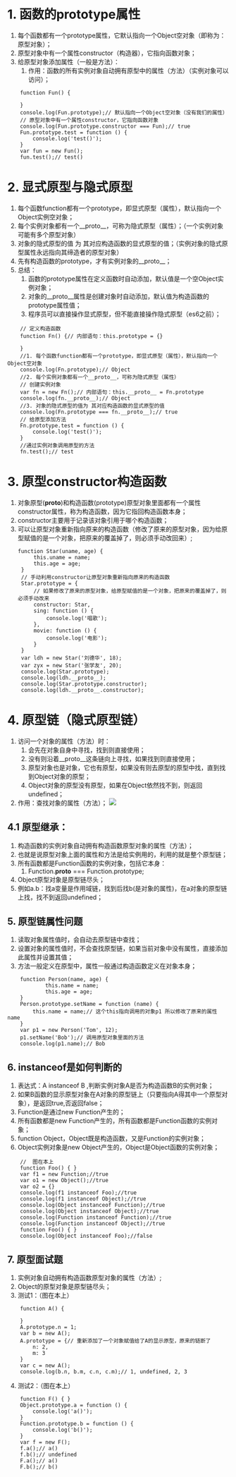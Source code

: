 # 1. 函数的prototype属性
1. 每个函数都有一个prototype属性，它默认指向一个Object空对象（即称为：原型对象）；
2. 原型对象中有一个属性constructor（构造器），它指向函数对象；
3. 给原型对象添加属性（一般是方法）：
   1. 作用：函数的所有实例对象自动拥有原型中的属性（方法）（实例对象可以访问）；
```
    function Fun() {

    }
    console.log(Fun.prototype);// 默认指向一个Object空对象（没有我们的属性）
    // 原型对象中有一个属性constructor，它指向函数对象
    console.log(Fun.prototype.constructor === Fun);// true
    Fun.prototype.test = function () {
        console.log('test()');
    }
    var fun = new Fun();
    fun.test();// test()
```
# 2. 显式原型与隐式原型
1. 每个函数function都有一个prototype，即显式原型（属性），默认指向一个Object实例空对象；
2. 每个实例对象都有一个__proto__，可称为隐式原型（属性）；（一个实例对象可能有多个原型对象）
3. 对象的隐式原型的值 为 其对应构造函数的显式原型的值；（实例对象的隐式原型属性永远指向其缔造者的原型对象）
4. 先有构造函数的prototype，才有实例对象的__proto__；
5. 总结：
   1. 函数的prototype属性在定义函数时自动添加，默认值是一个空Object实例对象；
   2. 对象的__proto__属性是创建对象时自动添加，默认值为构造函数的prototype属性值；
   3. 程序员可以直接操作显式原型，但不能直接操作隐式原型（es6之前）；
```
    // 定义构造函数
    function Fn() {// 内部语句：this.prototype = {}

    }
    //1. 每个函数function都有一个prototype，即显式原型（属性），默认指向一个Object空对象
    console.log(Fn.prototype);// Object
    //2. 每个实例对象都有一个__proto__，可称为隐式原型（属性）
    // 创建实例对象
    var fn = new Fn();// 内部语句：this.__proto__ = Fn.prototype
    console.log(fn.__proto__);// Object
    //3. 对象的隐式原型的值为 其对应构造函数的显式原型的值
    console.log(Fn.prototype === fn.__proto__);// true
    // 给原型添加方法
    Fn.prototype.test = function () {
        console.log('test()');
    }
    //通过实例对象调用原型的方法
    fn.test();// test
```
# 3. 原型constructor构造函数
1. 对象原型(__proto__)和构造函数(prototype)原型对象里面都有一个属性constructor属性，称为构造函数，因为它指回构造函数本身；
2. constructor主要用于记录该对象引用于哪个构造函数；
3. 可以让原型对象重新指向原来的构造函数（修改了原来的原型对象，因为给原型赋值的是一个对象，把原来的覆盖掉了，则必须手动改回来）;
   ```
   function Star(uname, age) {
        this.uname = name;
        this.age = age;
    }
    // 手动利用constructor让原型对象重新指向原来的构造函数
    Star.prototype = {
        // 如果修改了原来的原型对象，给原型赋值的是一个对象，把原来的覆盖掉了，则必须手动改来
        constructor: Star,
        sing: function () {
            console.log('唱歌');
        },
        movie: function () {
            console.log('电影');
        }
    }
    var ldh = new Star('刘德华', 18);
    var zyx = new Star('张学友', 20);
    console.log(Star.prototype);
    console.log(ldh.__proto__);
    console.log(Star.prototype.constructor);
    console.log(ldh.__proto__.constructor);
    ```
# 4. 原型链（隐式原型链）
1. 访问一个对象的属性（方法）时：
   1. 会先在对象自身中寻找，找到则直接使用；
   2. 没有则沿着__proto__这条链向上寻找，如果找到则直接使用；
   3. 原型对象也是对象，它也有原型，如果没有则去原型的原型中找，直到找到Object对象的原型；
   4. Object对象的原型没有原型，如果在Object依然找不到，则返回undefined；
2. 作用：查找对象的属性（方法）；
![](../JavaScript基础/Learn%20notes/images/%E5%8E%9F%E5%9E%8B%E9%93%BE.jpg)
## 4.1 原型继承：
   1. 构造函数的实例对象自动拥有构造函数原型对象的属性（方法）；
   2. 也就是说原型对象上面的属性和方法是给实例用的，利用的就是整个原型链；
   3. 所有函数都是Function函数的实例对象，包括它本身：
      1. Function.__proto__ === Function.prototype;
   4. Object原型对象是原型链尽头；
   5. 例如a.b：找a变量是作用域链，找到后找b(是对象的属性)，在a对象的原型链上找，找不到返回undefined；
## 5. 原型链属性问题
1. 读取对象属性值时，会自动去原型链中查找；
2. 设置对象的属性值时，不会查找原型链，如果当前对象中没有属性，直接添加此属性并设置其值；
3. 方法一般定义在原型中，属性一般通过构造函数定义在对象本身；
```
    function Person(name, age) {
            this.name = name;
            this.age = age;
    }
    Person.prototype.setName = function (name) {
        this.name = name;// 这个this指向调用的对象p1 所以修改了原来的属性name
    }
    var p1 = new Person('Tom', 12);
    p1.setName('Bob');// 调用原型对象里面的方法
    console.log(p1.name);// Bob
```
## 6. instanceof是如何判断的
1. 表达式：A instanceof B ,判断实例对象A是否为构造函数B的实例对象；
2. 如果B函数的显示原型对象在A对象的原型链上（只要指向A得其中一个原型对象），是返回true,否返回false；
3. Function是通过new Function产生的；
4. 所有函数都是new Function产生的，所有函数都是Function函数的实例对象；
5. function Object，Object既是构造函数，又是Function的实例对象；
6. Object实例对象是new Object产生的，Object是Object函数的实例对象；
```
    //  图在本上
    function Foo() { }
    var f1 = new Function;//true
    var o1 = new Object();//true
    var o2 = {}
    console.log(f1 instanceof Foo);//true
    console.log(f1 instanceof Object);//true
    console.log(Object instanceof Function);//true
    console.log(Object instanceof Object);//true
    console.log(Function instanceof Function);//true
    console.log(Function instanceof Object);//true
    function Foo() { }
    console.log(Object instanceof Foo);//false
```
## 7. 原型面试题
1. 实例对象自动拥有构造函数原型对象的属性（方法）;
2. Object的原型对象是原型链尽头；
3. 测试1：（图在本上）
```
    function A() {

    }
    A.prototype.n = 1;
    var b = new A();
    A.prototype = {// 重新添加了一个对象赋值给了A的显示原型，原来的链断了
        n: 2,
        m: 3
    }
    var c = new A();
    console.log(b.n, b.m, c.n, c.m);// 1, undefined, 2, 3
```
4. 测试2：（图在本上）
```
    function F() { }
    Object.prototype.a = function () {
        console.log('a()');
    }
    Function.prototype.b = function () {
        console.log('b()');
    }
    var f = new F();
    f.a();// a()
    f.b();// undefined
    F.a();// a()
    F.b();// b()
```